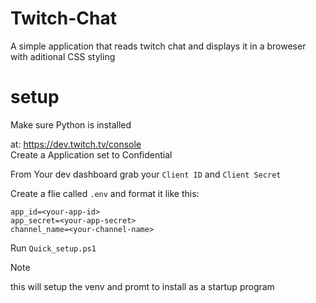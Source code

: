 # Twitch-Chat
A simple application that reads twitch chat and displays it in a broweser with aditional CSS styling


# setup 
Make sure Python is installed

at: https://dev.twitch.tv/console \
Create a Application set to Confidential 

From Your dev dashboard grab your `Client ID` and `Client Secret`

Create a flie called `.env` and format it like this:

```dotenv
app_id=<your-app-id>
app_secret=<your-app-secret>
channel_name=<your-channel-name>
```

Run `Quick_setup.ps1` 
> [!NOTE]
> this will setup the venv and promt to install as a startup program
